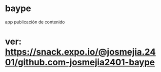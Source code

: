 # baype
app publicación de contenido
# ver: https://snack.expo.io/@josmejia.2401/github.com-josmejia2401-baype
